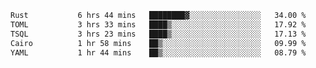 <!--START_SECTION:waka-->

```txt
Rust           6 hrs 44 mins   ████████▓░░░░░░░░░░░░░░░░   34.00 %
TOML           3 hrs 33 mins   ████▒░░░░░░░░░░░░░░░░░░░░   17.92 %
TSQL           3 hrs 23 mins   ████▒░░░░░░░░░░░░░░░░░░░░   17.13 %
Cairo          1 hr 58 mins    ██▒░░░░░░░░░░░░░░░░░░░░░░   09.99 %
YAML           1 hr 44 mins    ██▒░░░░░░░░░░░░░░░░░░░░░░   08.79 %
```

<!--END_SECTION:waka-->